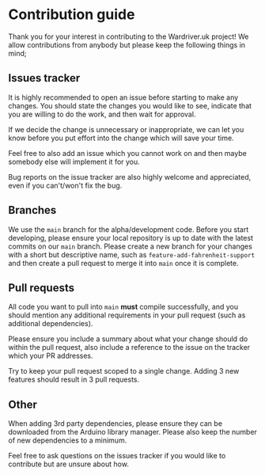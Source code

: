 # Contribution guide

Thank you for your interest in contributing to the Wardriver.uk project! We allow contributions from anybody but please keep the following things in mind;

## Issues tracker

It is highly recommended to open an issue before starting to make any changes. You should state the changes you would like to see, indicate that you are willing to do the work, and then wait for approval.

If we decide the change is unnecessary or inappropriate, we can let you know before you put effort into the change which will save your time.

Feel free to also add an issue which you cannot work on and then maybe somebody else will implement it for you.

Bug reports on the issue tracker are also highly welcome and appreciated, even if you can't/won't fix the bug.

## Branches

We use the `main` branch for the alpha/development code. Before you start developing, please ensure your local repository is up to date with the latest commits on our `main` branch. Please create a new branch for your changes
with a short but descriptive name, such as `feature-add-fahrenheit-support` and then create a pull request to merge it into `main` once it is complete.

## Pull requests

All code you want to pull into `main` **must** compile successfully, and you should mention any additional requirements in your pull request (such as additional dependencies).

Please ensure you include a summary about what your change should do within the pull request, also include a reference to the issue on the tracker which your PR addresses.

Try to keep your pull request scoped to a single change. Adding 3 new features should result in 3 pull requests. 

## Other

When adding 3rd party dependencies, please ensure they can be downloaded from the Arduino library manager. Please also keep the number of new dependencies to a minimum.

Feel free to ask questions on the issues tracker if you would like to contribute but are unsure about how.
